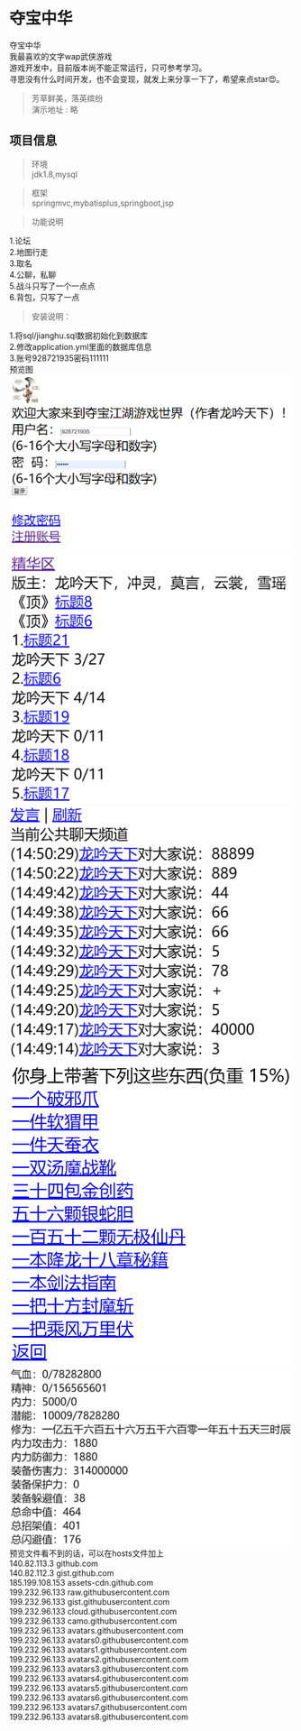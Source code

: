 # 夺宝中华

夺宝中华  
我最喜欢的文字wap武侠游戏  
游戏开发中，目前版本尚不能正常运行，只可参考学习。  
寻思没有什么时间开发，也不会变现，就发上来分享一下了，希望来点star😍。

>芳草鲜美，落英缤纷  
演示地址 : 略

## 项目信息  
>环境  
jdk1.8,mysql  

>框架  
springmvc,mybatisplus,springboot,jsp

>功能说明

1.论坛  
2.地图行走  
3.取名  
4.公聊，私聊  
5.战斗只写了一个一点点  
6.背包，只写了一点  

>安装说明：  

1.将sql/jianghu.sql数据初始化到数据库  
2.修改application.yml里面的数据库信息  
3.账号928721935密码111111  
预览图  
![img](https://github.com/928721935/previewPic/blob/master/pic/pic1.png)  
![img](https://github.com/928721935/previewPic/blob/master/pic/pic2.png)  
![img](https://github.com/928721935/previewPic/blob/master/pic/pic3.png)  
![img](https://github.com/928721935/previewPic/blob/master/pic/pic4.png)  
![img](https://github.com/928721935/previewPic/blob/master/pic/pic5.png)  
预览文件看不到的话，可以在hosts文件加上  
140.82.113.3      github.com  
140.82.112.3      gist.github.com  
185.199.108.153   assets-cdn.github.com  
199.232.96.133    raw.githubusercontent.com  
199.232.96.133    gist.githubusercontent.com  
199.232.96.133    cloud.githubusercontent.com  
199.232.96.133    camo.githubusercontent.com  
199.232.96.133    avatars.githubusercontent.com  
199.232.96.133    avatars0.githubusercontent.com  
199.232.96.133    avatars1.githubusercontent.com  
199.232.96.133    avatars2.githubusercontent.com  
199.232.96.133    avatars3.githubusercontent.com  
199.232.96.133    avatars4.githubusercontent.com  
199.232.96.133    avatars5.githubusercontent.com  
199.232.96.133    avatars6.githubusercontent.com  
199.232.96.133    avatars7.githubusercontent.com  
199.232.96.133    avatars8.githubusercontent.com  

